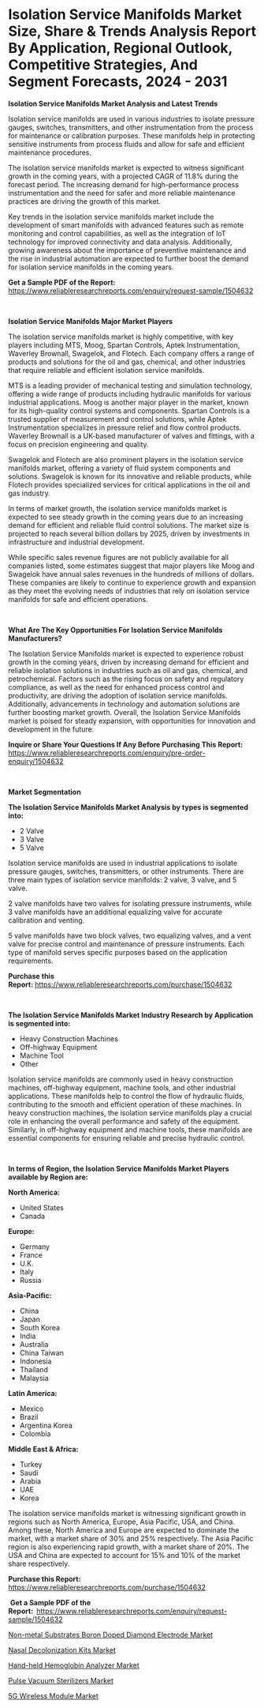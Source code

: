 <p><h1>Isolation Service Manifolds Market Size, Share & Trends Analysis Report By Application, Regional Outlook, Competitive Strategies, And Segment Forecasts, 2024 - 2031</h1></p><p><strong>Isolation Service Manifolds Market Analysis and Latest Trends</strong></p>
<p><p>Isolation service manifolds are used in various industries to isolate pressure gauges, switches, transmitters, and other instrumentation from the process for maintenance or calibration purposes. These manifolds help in protecting sensitive instruments from process fluids and allow for safe and efficient maintenance procedures.</p><p>The isolation service manifolds market is expected to witness significant growth in the coming years, with a projected CAGR of 11.8% during the forecast period. The increasing demand for high-performance process instrumentation and the need for safer and more reliable maintenance practices are driving the growth of this market.</p><p>Key trends in the isolation service manifolds market include the development of smart manifolds with advanced features such as remote monitoring and control capabilities, as well as the integration of IoT technology for improved connectivity and data analysis. Additionally, growing awareness about the importance of preventive maintenance and the rise in industrial automation are expected to further boost the demand for isolation service manifolds in the coming years.</p></p>
<p><strong>Get a Sample PDF of the Report:&nbsp;</strong> <a href="https://www.reliableresearchreports.com/enquiry/request-sample/1504632">https://www.reliableresearchreports.com/enquiry/request-sample/1504632</a></p>
<p>&nbsp;</p>
<p><strong>Isolation Service Manifolds Major Market Players</strong></p>
<p><p>The isolation service manifolds market is highly competitive, with key players including MTS, Moog, Spartan Controls, Aptek Instrumentation, Waverley Brownall, Swagelok, and Flotech. Each company offers a range of products and solutions for the oil and gas, chemical, and other industries that require reliable and efficient isolation service manifolds.</p><p>MTS is a leading provider of mechanical testing and simulation technology, offering a wide range of products including hydraulic manifolds for various industrial applications. Moog is another major player in the market, known for its high-quality control systems and components. Spartan Controls is a trusted supplier of measurement and control solutions, while Aptek Instrumentation specializes in pressure relief and flow control products. Waverley Brownall is a UK-based manufacturer of valves and fittings, with a focus on precision engineering and quality.</p><p>Swagelok and Flotech are also prominent players in the isolation service manifolds market, offering a variety of fluid system components and solutions. Swagelok is known for its innovative and reliable products, while Flotech provides specialized services for critical applications in the oil and gas industry.</p><p>In terms of market growth, the isolation service manifolds market is expected to see steady growth in the coming years due to an increasing demand for efficient and reliable fluid control solutions. The market size is projected to reach several billion dollars by 2025, driven by investments in infrastructure and industrial development.</p><p>While specific sales revenue figures are not publicly available for all companies listed, some estimates suggest that major players like Moog and Swagelok have annual sales revenues in the hundreds of millions of dollars. These companies are likely to continue to experience growth and expansion as they meet the evolving needs of industries that rely on isolation service manifolds for safe and efficient operations.</p></p>
<p>&nbsp;</p>
<p><strong>What Are The Key Opportunities For Isolation Service Manifolds Manufacturers?</strong></p>
<p><p>The Isolation Service Manifolds market is expected to experience robust growth in the coming years, driven by increasing demand for efficient and reliable isolation solutions in industries such as oil and gas, chemical, and petrochemical. Factors such as the rising focus on safety and regulatory compliance, as well as the need for enhanced process control and productivity, are driving the adoption of isolation service manifolds. Additionally, advancements in technology and automation solutions are further boosting market growth. Overall, the Isolation Service Manifolds market is poised for steady expansion, with opportunities for innovation and development in the future.</p></p>
<p><strong>Inquire or Share Your Questions If Any Before Purchasing This Report:</strong> <a href="https://www.reliableresearchreports.com/enquiry/pre-order-enquiry/1504632">https://www.reliableresearchreports.com/enquiry/pre-order-enquiry/1504632</a></p>
<p>&nbsp;</p>
<p><strong>Market Segmentation</strong></p>
<p><strong>The Isolation Service Manifolds Market Analysis by types is segmented into:</strong></p>
<p><ul><li>2 Valve</li><li>3 Valve</li><li>5 Valve</li></ul></p>
<p><p>Isolation service manifolds are used in industrial applications to isolate pressure gauges, switches, transmitters, or other instruments. There are three main types of isolation service manifolds: 2 valve, 3 valve, and 5 valve. </p><p>2 valve manifolds have two valves for isolating pressure instruments, while 3 valve manifolds have an additional equalizing valve for accurate calibration and venting. </p><p>5 valve manifolds have two block valves, two equalizing valves, and a vent valve for precise control and maintenance of pressure instruments. Each type of manifold serves specific purposes based on the application requirements.</p></p>
<p><strong>Purchase this Report:&nbsp;</strong><a href="https://www.reliableresearchreports.com/purchase/1504632">https://www.reliableresearchreports.com/purchase/1504632</a></p>
<p>&nbsp;</p>
<p><strong>The Isolation Service Manifolds Market Industry Research by Application is segmented into:</strong></p>
<p><ul><li>Heavy Construction Machines</li><li>Off-highway Equipment</li><li>Machine Tool</li><li>Other</li></ul></p>
<p><p>Isolation service manifolds are commonly used in heavy construction machines, off-highway equipment, machine tools, and other industrial applications. These manifolds help to control the flow of hydraulic fluids, contributing to the smooth and efficient operation of these machines. In heavy construction machines, the isolation service manifolds play a crucial role in enhancing the overall performance and safety of the equipment. Similarly, in off-highway equipment and machine tools, these manifolds are essential components for ensuring reliable and precise hydraulic control.</p></p>
<p>&nbsp;</p>
<p><strong>In terms of Region, the Isolation Service Manifolds Market Players available by Region are:</strong></p>
<p>
    <p> <strong> North America: </strong>
        <ul>
            <li>United States</li>
            <li>Canada</li>
        </ul>
        </p> 
    <p> <strong> Europe: </strong>
        <ul>
            <li>Germany</li>
            <li>France</li>
            <li>U.K.</li>
            <li>Italy</li>
            <li>Russia</li>
        </ul>
        </p> 
    <p> <strong> Asia-Pacific: </strong>
        <ul>
            <li>China</li>
            <li>Japan</li>
            <li>South Korea</li>
            <li>India</li>
            <li>Australia</li>
            <li>China Taiwan</li>
            <li>Indonesia</li>
            <li>Thailand</li>
            <li>Malaysia</li>
        </ul>
        </p> 
    <p> <strong> Latin America: </strong>
        <ul>
            <li>Mexico</li>
            <li>Brazil</li>
            <li>Argentina Korea</li>
            <li>Colombia</li>
        </ul>
        </p> 
    <p> <strong> Middle East & Africa: </strong>
        <ul>
            <li>Turkey</li>
            <li>Saudi</li>
            <li>Arabia</li>
            <li>UAE</li>
            <li>Korea</li>
        </ul>
    </p>
    </p>
<p><p>The isolation service manifolds market is witnessing significant growth in regions such as North America, Europe, Asia Pacific, USA, and China. Among these, North America and Europe are expected to dominate the market, with a market share of 30% and 25% respectively. The Asia Pacific region is also experiencing rapid growth, with a market share of 20%. The USA and China are expected to account for 15% and 10% of the market share respectively.</p></p>
<p><strong>Purchase this Report: </strong><a href="https://www.reliableresearchreports.com/purchase/1504632">https://www.reliableresearchreports.com/purchase/1504632</a></p>
<p>&nbsp;<strong>Get a Sample PDF of the Report:&nbsp;&nbsp;</strong><a href="https://www.reliableresearchreports.com/enquiry/request-sample/1504632">https://www.reliableresearchreports.com/enquiry/request-sample/1504632</a></p>
<p><strong></strong></p>
<p><p><a href="https://issuu.com/reportprime-2/docs/non-metal-substrates-boron-doped-diamond-electrode">Non-metal Substrates Boron Doped Diamond Electrode Market</a></p><p><a href="https://medium.com/@cierrahayes645/nasal-decolonization-kits-market-insight-market-trends-growth-forecasted-from-2024-to-2031-abbe829ebb9e">Nasal Decolonization Kits Market</a></p><p><a href="https://medium.com/@cierrahayes645/hand-held-hemoglobin-analyzer-market-size-and-market-trends-complete-industry-overview-2024-to-352cba0ed085">Hand-held Hemoglobin Analyzer Market</a></p><p><a href="https://medium.com/@karleeprice2004/pulse-vacuum-sterilizers-nbsp-market-focuses-on-market-share-size-and-projected-forecast-till-2031-25c0a9006b6c">Pulse Vacuum Sterilizers Market</a></p><p><a href="https://issuu.com/reportprime-2/docs/5g-wireless-module-market-size-2030.pptx">5G Wireless Module Market</a></p></p>